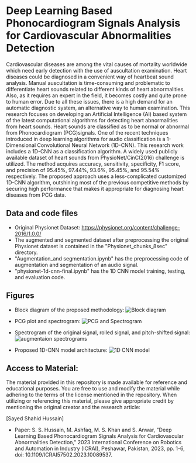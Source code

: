# Deep Learning Based Phonocardiogram Signals Analysis for Cardiovascular Abnormalities Detection
Cardiovascular diseases are among the vital causes of mortality worldwide which need early detection with the use of auscultation examination. Heart diseases could be diagnosed in a convenient way of heartbeat sound analysis. Manual auscultation is time-consuming and problematic to differentiate heart sounds related to different kinds of heart abnormalities. Also, as it requires an expert in the field, it becomes costly and quite prone to human error. Due to all these issues, there is a high demand for an automatic diagnostic system, an alternative way to human examination. This research focuses on developing an Artificial Intelligence (AI) based system of the latest computational algorithms for detecting heart abnormalities from heart sounds. Heart sounds are classified as 
to be normal or abnormal from Phonocardiogram (PCG)signals. One of the recent techniques introduced in deep 
learning algorithms for audio classification is a 1-Dimensional Convolutional Neural Network (1D-CNN). This research work includes a 1D-CNN as a classification algorithm. A widely used publicly available dataset of heart sounds from PhysioNet/CinC(2016) challenge is utilized. The method acquires accuracy, sensitivity, specificity, F1 score, and precision of 95.45%, 97.44%, 93.6%, 95.45%, and 95.54% respectively. The proposed approach uses a less-complicated customized 1D-CNN algorithm, outshining most of the previous competitive methods by securing high performance that makes it appropriate for diagnosing heart diseases from PCG data.

## Data and code files
* Original Physionet Dataset: https://physionet.org/content/challenge-2016/1.0.0/
* The augmented and segmented dataset after preprocessing the original Physionet dataset is contained in the "Physionet_chunks_8sec" directory.  
* "Augmentation_and segmentation.ipynb" has the preprocessing code of augmentation and segmentation of an audio signal.
* "physionet-1d-cnn-final.ipynb" has the 1D CNN model training, testing, and evaluation code.

## Figures
* Block diagram of the proposed methodology:
![Block diagram](https://github.com/Shahid-Fakhri/Heart-Sounds-Analysis/assets/83221922/0cf0e9fe-04a2-47a9-affd-412b6229fe92)

* PCG plot and spectrogram:
![PCG and Spectrogram](https://github.com/Shahid-Fakhri/Heart-Sounds-Analysis/assets/83221922/39e786e0-7ba2-4b94-a719-b02a97790d69)

* Spectrogram of the original signal, rolled signal, and pitch-shifted signal:
![augmentaion spectrograms](https://github.com/Shahid-Fakhri/Heart-Sounds-Analysis/assets/83221922/6ede8b16-68a5-42ba-ac5d-ec6e7537e4a2)

* Proposed 1D-CNN model architecture:
![1D CNN model](https://github.com/Shahid-Fakhri/Heart-Sounds-Analysis/assets/83221922/547d7af9-2497-4aae-8399-b1713ecd09d0)

  
## Access to Material:
The material provided in this repository is made available for reference and educational purposes. You are free to use and modify the material while adhering to the terms of the license mentioned in the repository. When utilizing or referencing this material, please give appropriate credit by mentioning the original creator and the research article:

[Sayed Shahid Hussain]

* Paper: S. S. Hussain, M. Ashfaq, M. S. Khan and S. Anwar, "Deep Learning Based Phonocardiogram Signals Analysis for Cardiovascular Abnormalities Detection," 2023 International Conference on Robotics and Automation in Industry (ICRAI), Peshawar, Pakistan, 2023, pp. 1-6, doi: 10.1109/ICRAI57502.2023.10089537.
